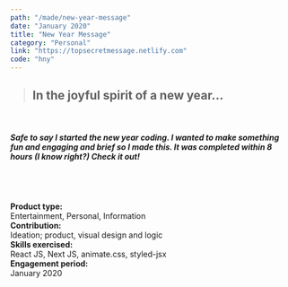 ```yaml
---
path: "/made/new-year-message"
date: "January 2020"
title: "New Year Message"
category: "Personal"
link: "https://topsecretmessage.netlify.com"
code: "hny"
---
```


> ## In the joyful spirit of a new year...

 <br/>

##### Safe to say I started the new year coding. I wanted to make something fun and engaging and brief so I made this. It was completed within 8 hours (I know right?) Check it out!

<br/>
<br/>

**Product type:**  
Entertainment, Personal, Information  
**Contribution:**  
Ideation; product, visual design and logic  
**Skills exercised:**  
React JS, Next JS, animate.css, styled-jsx  
**Engagement period:**  
January 2020

